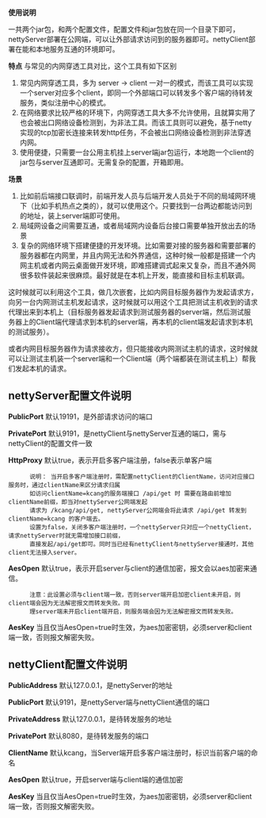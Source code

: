 **使用说明**
     
一共两个jar包，和两个配置文件，配置文件和jar包放在同一个目录下即可，nettyServer部署在公网端，可以让外部请求访问到的服务器即可。nettyClient部署在能和本地服务互通的环境即可。

**特点**
与常见的内网穿透工具对比，这个工具有如下区别

1. 常见内网穿透工具，多为 server -> client 一对一的模式，而该工具可以实现 一个server对应多个client，即同一个外部端口可以转发多个客户端的待转发服务，类似注册中心的模式。
2. 在网络要求比较严格的环境下，内网穿透工具大多不允许使用，且就算实用了也会被出口网络设备检测到，为非法工具。而该工具则可以避免，基于netty实现的tcp加密长连接来转发http任务，不会被出口网络设备检测到非法穿透内网。
3. 使用便捷，只需要一台公用主机挂上server端jar包运行，本地跑一个client的jar包与server互通即可。无需复杂的配置，开箱即用。

**场景**
1. 比如前后端接口联调时，前端开发人员与后端开发人员处于不同的局域网环境下（比如手机热点之类的），就可以使用这个。只要找到一台两边都能访问到的地址，装上server端即可使用。
2. 局域网设备之间需要互通，或者局域网内设备后台接口需要单独开放出去的场景
3. 复杂的网络环境下搭建便捷的开发环境。比如需要对接的服务器和需要部署的服务器都在内网里，并且内网无法和外界通信，这种时候一般都是搭建一个内网主机或者内网云桌面做开发环境，即难搭建调式起来又复杂，而且不通外网很多软件装起来很麻烦。最好就是在本机上开发，能直接和目标主机联调。

这时候就可以利用这个工具，做几次嵌套，比如内网目标服务器作为发起请求方，向另一台内网测试主机发起请求，这时候就可以用这个工具把测试主机收到的请求代理出来到本机上（目标服务器发起请求到测试服务器的server端，然后测试服务器上的Client端代理请求到本机的server端，再本机的client端发起请求到本机的测试服务）。

或者内网目标服务器作为请求接收方，但只能接收内网测试主机的请求，这时候就可以让测试主机装一个server端和一个Client端（两个端都装在测试主机上）帮我们发起本机的请求。


## nettyServer配置文件说明
   
  **PublicPort** 默认19191，是外部请求访问的端口
  
  **PrivatePort** 默认9191，是nettyClient与nettyServer互通的端口，需与nettyClient的配置文件一致
  
  **HttpProxy** 默认true，表示开启多客户端注册，false表示单客户端
          
          说明： 当开启多客户端注册时，需配置nettyClient的ClientName，访问对应接口服务时，通过clientName来区分请求归属
          如访问clientName=kcang的服务端接口 /api/get 时 需要在路由前增加clientName前缀，即当对nettyServer公网端发起
          请求为 /kcang/api/get, nettyServer公网端会将此请求 /api/get 转发到clientName=kcang 的客户端去。
          设置为false，关闭多客户端注册时，一个nettyServer只对应一个nettyClient，请求nettyServer时就无需增加接口前缀，
          直接发起/api/get即可。同时当已经有nettyClient与nettyServer接通时，其他client无法接入server。
  
  **AesOpen** 默认true，表示开启server与client的通信加密，报文会以aes加密来通信。
       
          注意：此设置必须与client端一致，否则server端开启加密client未开启，则client端会因为无法解密报文而转发失败。同
          理server端未开启client端开启，则服务端会因为无法解密报文而转发失败。
      
  **AesKey** 当且仅当AesOpen=true时生效，为aes加密密钥，必须server和client端一致，否则报文解密失败。
      
## nettyClient配置文件说明

  **PublicAddress** 默认127.0.0.1，是nettyServer的地址
      
   **PublicPort** 默认9191，是nettyServer端与nettyClient通信的端口
      
   **PrivateAddress** 默认127.0.0.1，是待转发服务的地址
      
   **PrivatePort** 默认8080，是待转发服务的端口
      
   **ClientName** 默认kcang，当Server端开启多客户端注册时，标识当前客户端的命名
      
   **AesOpen** 默认true，开启server端与client端的通信加密
      
   **AesKey** 当且仅当AesOpen=true时生效，为aes加密密钥，必须server和client端一致，否则报文解密失败。
